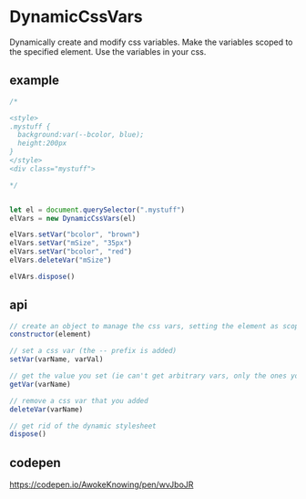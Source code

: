 # DynamicCssVars
Dynamically create and modify css variables. Make the variables scoped to the specified element. Use the variables in your css.

## example

```js
/* 

<style>
.mystuff {
  background:var(--bcolor, blue);
  height:200px
}
</style>  
<div class="mystuff">

*/


let el = document.querySelector(".mystuff")
elVars = new DynamicCssVars(el)

elVars.setVar("bcolor", "brown")
elVars.setVar("mSize", "35px")
elVars.setVar("bcolor", "red")
elVars.deleteVar("mSize")

elVArs.dispose()

```

## api

```js
// create an object to manage the css vars, setting the element as scope
constructor(element)

// set a css var (the -- prefix is added)
setVar(varName, varVal)

// get the value you set (ie can't get arbitrary vars, only the ones you set)
getVar(varName)

// remove a css var that you added
deleteVar(varName)

// get rid of the dynamic stylesheet
dispose()

```

## codepen
https://codepen.io/AwokeKnowing/pen/wvJboJR


